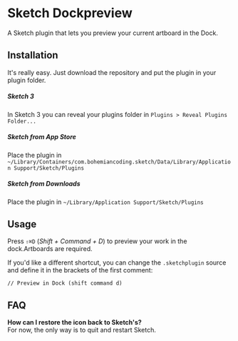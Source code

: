# Sketch Dockpreview

A Sketch plugin that lets you preview your current artboard in the Dock.

## Installation

It's really easy. Just download the repository and put the plugin in your plugin folder.

##### Sketch 3

In Sketch 3 you can reveal your plugins folder in `Plugins > Reveal Plugins Folder...`

##### Sketch from App Store

Place the plugin in `~/Library/Containers/com.bohemiancoding.sketch/Data/Library/Application Support/Sketch/Plugins`


##### Sketch from Downloads

Place the plugin in `~/Library/Application Support/Sketch/Plugins`

## Usage

Press `⇧⌘D` (*Shift + Command + D*) to preview your work in the dock.Artboards are required.

If you'd like a different shortcut, you can change the `.sketchplugin` source and define it in the brackets of the first comment:

    // Preview in Dock (shift command d)

## FAQ

**How can I restore the icon back to Sketch's?**  
For now, the only way is to quit and restart Sketch.
